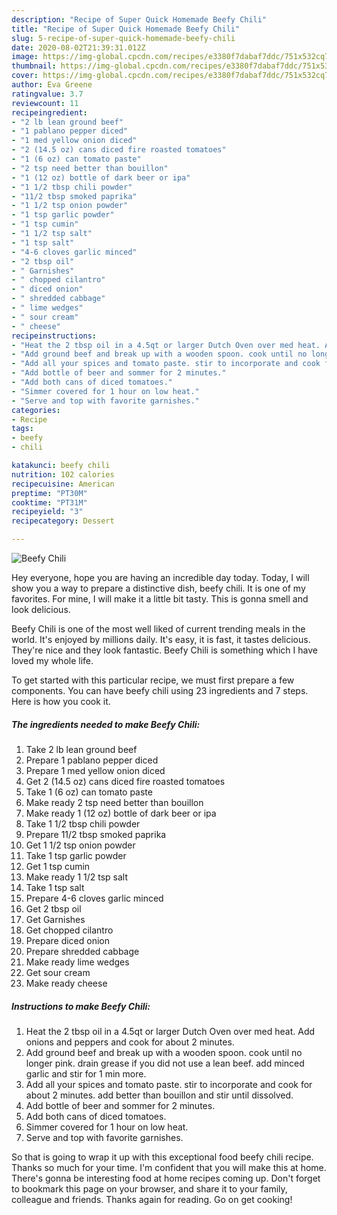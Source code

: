 ```yaml
---
description: "Recipe of Super Quick Homemade Beefy Chili"
title: "Recipe of Super Quick Homemade Beefy Chili"
slug: 5-recipe-of-super-quick-homemade-beefy-chili
date: 2020-08-02T21:39:31.012Z
image: https://img-global.cpcdn.com/recipes/e3380f7dabaf7ddc/751x532cq70/beefy-chili-recipe-main-photo.jpg
thumbnail: https://img-global.cpcdn.com/recipes/e3380f7dabaf7ddc/751x532cq70/beefy-chili-recipe-main-photo.jpg
cover: https://img-global.cpcdn.com/recipes/e3380f7dabaf7ddc/751x532cq70/beefy-chili-recipe-main-photo.jpg
author: Eva Greene
ratingvalue: 3.7
reviewcount: 11
recipeingredient:
- "2 lb lean ground beef"
- "1 pablano pepper diced"
- "1 med yellow onion diced"
- "2 (14.5 oz) cans diced fire roasted tomatoes"
- "1 (6 oz) can tomato paste"
- "2 tsp need better than bouillon"
- "1 (12 oz) bottle of dark beer or ipa"
- "1 1/2 tbsp chili powder"
- "11/2 tbsp smoked paprika"
- "1 1/2 tsp onion powder"
- "1 tsp garlic powder"
- "1 tsp cumin"
- "1 1/2 tsp salt"
- "1 tsp salt"
- "4-6 cloves garlic minced"
- "2 tbsp oil"
- " Garnishes"
- " chopped cilantro"
- " diced onion"
- " shredded cabbage"
- " lime wedges"
- " sour cream"
- " cheese"
recipeinstructions:
- "Heat the 2 tbsp oil in a 4.5qt or larger Dutch Oven over med heat. Add onions and peppers and cook for about 2 minutes."
- "Add ground beef and break up with a wooden spoon. cook until no longer pink. drain grease if you did not use a lean beef. add minced garlic and stir for 1 min more."
- "Add all your spices and tomato paste. stir to incorporate and cook for about 2 minutes. add better than bouillon and stir until dissolved."
- "Add bottle of beer and sommer for 2 minutes."
- "Add both cans of diced tomatoes."
- "Simmer covered for 1 hour on low heat."
- "Serve and top with favorite garnishes."
categories:
- Recipe
tags:
- beefy
- chili

katakunci: beefy chili 
nutrition: 102 calories
recipecuisine: American
preptime: "PT30M"
cooktime: "PT31M"
recipeyield: "3"
recipecategory: Dessert

---
```



![Beefy Chili](https://img-global.cpcdn.com/recipes/e3380f7dabaf7ddc/751x532cq70/beefy-chili-recipe-main-photo.jpg)

Hey everyone, hope you are having an incredible day today. Today, I will show you a way to prepare a distinctive dish, beefy chili. It is one of my favorites. For mine, I will make it a little bit tasty. This is gonna smell and look delicious.

Beefy Chili is one of the most well liked of current trending meals in the world. It's enjoyed by millions daily. It's easy, it is fast, it tastes delicious. They're nice and they look fantastic. Beefy Chili is something which I have loved my whole life.




To get started with this particular recipe, we must first prepare a few components. You can have beefy chili using 23 ingredients and 7 steps. Here is how you cook it.

<!--inarticleads1-->

##### The ingredients needed to make Beefy Chili:

1. Take 2 lb lean ground beef
1. Prepare 1 pablano pepper diced
1. Prepare 1 med yellow onion diced
1. Get 2 (14.5 oz) cans diced fire roasted tomatoes
1. Take 1 (6 oz) can tomato paste
1. Make ready 2 tsp need better than bouillon
1. Make ready 1 (12 oz) bottle of dark beer or ipa
1. Take 1 1/2 tbsp chili powder
1. Prepare 11/2 tbsp smoked paprika
1. Get 1 1/2 tsp onion powder
1. Take 1 tsp garlic powder
1. Get 1 tsp cumin
1. Make ready 1 1/2 tsp salt
1. Take 1 tsp salt
1. Prepare 4-6 cloves garlic minced
1. Get 2 tbsp oil
1. Get  Garnishes
1. Get  chopped cilantro
1. Prepare  diced onion
1. Prepare  shredded cabbage
1. Make ready  lime wedges
1. Get  sour cream
1. Make ready  cheese




<!--inarticleads2-->

##### Instructions to make Beefy Chili:

1. Heat the 2 tbsp oil in a 4.5qt or larger Dutch Oven over med heat. Add onions and peppers and cook for about 2 minutes.
1. Add ground beef and break up with a wooden spoon. cook until no longer pink. drain grease if you did not use a lean beef. add minced garlic and stir for 1 min more.
1. Add all your spices and tomato paste. stir to incorporate and cook for about 2 minutes. add better than bouillon and stir until dissolved.
1. Add bottle of beer and sommer for 2 minutes.
1. Add both cans of diced tomatoes.
1. Simmer covered for 1 hour on low heat.
1. Serve and top with favorite garnishes.




So that is going to wrap it up with this exceptional food beefy chili recipe. Thanks so much for your time. I'm confident that you will make this at home. There's gonna be interesting food at home recipes coming up. Don't forget to bookmark this page on your browser, and share it to your family, colleague and friends. Thanks again for reading. Go on get cooking!
